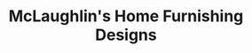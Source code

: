 ---
title: "McLaughlin's Home Furnishing Designs"
url: /southgate/mclaughlins-home-furnishing-designs/
shop: furniture
---